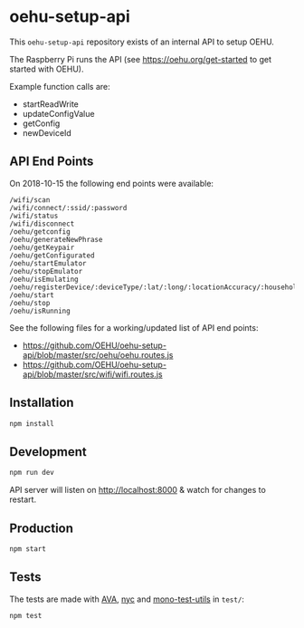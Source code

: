 # oehu-setup-api

This `oehu-setup-api` repository exists of an internal API to setup OEHU.

The Raspberry Pi runs the API (see https://oehu.org/get-started to get started with OEHU).

Example function calls are:

- startReadWrite
- updateConfigValue
- getConfig
- newDeviceId

## API End Points

On 2018-10-15 the following end points were available:

    /wifi/scan
    /wifi/connect/:ssid/:password
    /wifi/status
    /wifi/disconnect
    /oehu/getconfig
    /oehu/generateNewPhrase
    /oehu/getKeypair
    /oehu/getConfigurated
    /oehu/startEmulator
    /oehu/stopEmulator
    /oehu/isEmulating
    /oehu/registerDevice/:deviceType/:lat/:long/:locationAccuracy/:householdType/:occupants
    /oehu/start
    /oehu/stop
    /oehu/isRunning

See the following files for a working/updated list of API end points:

- https://github.com/OEHU/oehu-setup-api/blob/master/src/oehu/oehu.routes.js
- https://github.com/OEHU/oehu-setup-api/blob/master/src/wifi/wifi.routes.js

## Installation

```bash
npm install
```

## Development

```bash
npm run dev
```

API server will listen on [http://localhost:8000](http://localhost:8000) & watch for changes to restart.

## Production

```bash
npm start
```

## Tests

The tests are made with [AVA](https://github.com/avajs/ava), [nyc](https://github.com/istanbuljs/nyc) and [mono-test-utils](https://github.com/terrajs/mono-test-utils) in `test/`:

```bash
npm test
```
